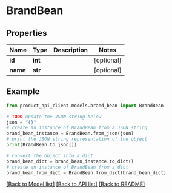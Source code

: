 # BrandBean


## Properties

Name | Type | Description | Notes
------------ | ------------- | ------------- | -------------
**id** | **int** |  | [optional] 
**name** | **str** |  | [optional] 

## Example

```python
from product_api_client.models.brand_bean import BrandBean

# TODO update the JSON string below
json = "{}"
# create an instance of BrandBean from a JSON string
brand_bean_instance = BrandBean.from_json(json)
# print the JSON string representation of the object
print(BrandBean.to_json())

# convert the object into a dict
brand_bean_dict = brand_bean_instance.to_dict()
# create an instance of BrandBean from a dict
brand_bean_from_dict = BrandBean.from_dict(brand_bean_dict)
```
[[Back to Model list]](../README.md#documentation-for-models) [[Back to API list]](../README.md#documentation-for-api-endpoints) [[Back to README]](../README.md)


